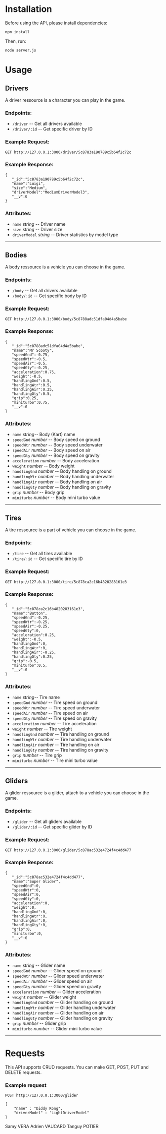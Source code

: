 # Installation

Before using the API, please install dependencies:

`npm install`

Then, run:

`node server.js`

# Usage

## Drivers

A driver ressource is a character you can play in the game.

### Endpoints:

  * `/driver` -- Get all drivers available
  * `/driver/:id` -- Get specific driver by ID


### Example Request:

`GET http://127.0.0.1:3000/driver/5c8783a190789c5b64f2c72c`


### Example Response:

```
{
   "_id":"5c8783a190789c5b64f2c72c",
   "name":"Luigi",
   "size":"Medium",
   "driverModel":"MediumDriverModel3",
   "__v":0
}
```


### Attributes:

  * `name` _string_ -- Driver name
  * `size` _string_ -- Driver size
  * `driverModel` _string_ -- Driver statistics by model type

**********************


## Bodies

A body ressource is a vehicle you can choose in the game.

### Endpoints:

  * `/body` -- Get all drivers available
  * `/body/:id` -- Get specific body by ID


### Example Request:

`GET http://127.0.0.1:3000/body/5c8788adc51dfa04d4a5babe`


### Example Response:

```
{
   "_id":"5c8788adc51dfa04d4a5babe",
   "name":"Mr Scooty",
   "speedGnd":-0.75,
   "speedWtr":-0.5,
   "speedAir":-0.5,
   "speedGty":-0.25,
   "acceleration":0.75,
   "weight":-0.5,
   "handlingGnd":0.5,
   "handlingWtr":0.5,
   "handlingAir":0.25,
   "handlingGty":0.5,
   "grip":0.25,
   "miniturbo":0.75,
   "__v":0
}
```


### Attributes:

  * `name` _string_-- Body (Kart) name
  * `speedGnd` _number_ -- Body speed on ground
  * `speedWtr` _number_ -- Body speed underwater
  * `speedAir` _number_ -- Body speed on air
  * `speedGty` _number_ -- Body speed on gravity
  * `acceleration` _number_ -- Body acceleration
  * `weight` _number_ -- Body weight
  * `handlingGnd` _number_ -- Body handling on ground
  * `handlingWtr` _number_ -- Body handling underwater
  * `handlingAir` _number_ -- Body handling on air
  * `handlingGty` _number_ -- Body handling on gravity
  * `grip` _number_ -- Body grip
  * `miniturbo` _number_ -- Body mini turbo value

**********************


## Tires

A tire ressource is a part of vehicle you can choose in the game.

### Endpoints:

  * `/tire` -- Get all tires available
  * `/tire/:id` -- Get specific tire by ID


### Example Request:

`GET http://127.0.0.1:3000/tire/5c878ca2c16b4820283161e3`


### Example Response:

```
{
   "_id":"5c878ca2c16b4820283161e3",
   "name":"Button",
   "speedGnd":-0.25,
   "speedWtr":-0.25,
   "speedAir":-0.25,
   "speedGty":0,
   "acceleration":0.25,
   "weight":-0.5,
   "handlingGnd":0,
   "handlingWtr":0,
   "handlingAir":-0.25,
   "handlingGty":0.25,
   "grip":-0.5,
   "miniturbo":0.5,
   "__v":0
}
```


### Attributes:

  * `name` _string_-- Tire name
  * `speedGnd` _number_ -- Tire speed on ground
  * `speedWtr` _number_ -- Tire speed underwater
  * `speedAir` _number_ -- Tire speed on air
  * `speedGty` _number_ -- Tire speed on gravity
  * `acceleration` _number_ -- Tire acceleration
  * `weight` _number_ -- Tire weight
  * `handlingGnd` _number_ -- Tire handling on ground
  * `handlingWtr` _number_ -- Tire handling underwater
  * `handlingAir` _number_ -- Tire handling on air
  * `handlingGty` _number_ -- Tire handling on gravity
  * `grip` _number_ -- Tire grip
  * `miniturbo` _number_ -- Tire mini turbo value

**********************


## Gliders

A glider ressource is a glider, attach to a vehicle you can choose in the game.

### Endpoints:

  * `/glider` -- Get all gliders available
  * `/glider/:id` -- Get specific glider by ID


### Example Request:

`GET http://127.0.0.1:3000/glider/5c878ac532e4724f4c4dd477`


### Example Response:

```
{
   "_id":"5c878ac532e4724f4c4dd477",
   "name":"Super Glider",
   "speedGnd":0,
   "speedWtr":0,
   "speedAir":0,
   "speedGty":0,
   "acceleration":0,
   "weight":0,
   "handlingGnd":0,
   "handlingWtr":0,
   "handlingAir":0,
   "handlingGty":0,
   "grip":0,
   "miniturbo":0,
   "__v":0
}
```


### Attributes:

  * `name` _string_ -- Glider name
  * `speedGnd` _number_ -- Glider speed on ground
  * `speedWtr` _number_ -- Glider speed underwater
  * `speedAir` _number_ -- Glider speed on air
  * `speedGty` _number_ -- Glider speed on gravity
  * `acceleration` _number_ -- Glider acceleration
  * `weight` _number_ -- Glider weight
  * `handlingGnd` _number_ -- Glider handling on ground
  * `handlingWtr` _number_ -- Glider handling underwater
  * `handlingAir` _number_ -- Glider handling on air
  * `handlingGty` _number_ -- Glider handling on gravity
  * `grip` _number_ -- Glider grip
  * `miniturbo` _number_ -- Glider mini turbo value

************

# Requests

This API supports CRUD requests. You can make GET, POST, PUT and DELETE requests.

### Example request

`POST http://127.0.0.1:3000/glider`

```
{
    "name" : "Diddy Kong",
    "driverModel" : "LightDriverModel"
}
```














Samy VERA
Adrien VAUCARD
Tanguy POTIER
